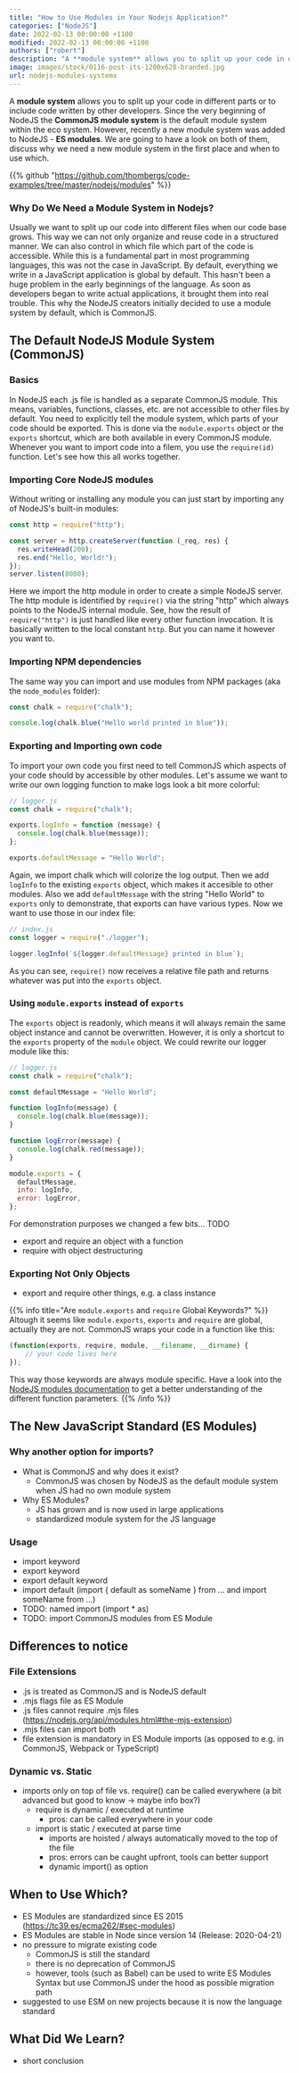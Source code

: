 ```yaml
---
title: "How to Use Modules in Your Nodejs Application?"
categories: ["NodeJS"]
date: 2022-02-13 00:00:00 +1100 
modified: 2022-02-13 00:00:00 +1100
authors: ["robert"]
description: "A **module system** allows you to split up your code in different parts or to include code written by other developers. We are going to have a look into CommonJS and ES Modules."
image: images/stock/0116-post-its-1200x628-branded.jpg
url: nodejs-modules-systems
---
```


A **module system** allows you to split up your code in different parts or to include code written by other developers. Since the very beginning of NodeJS the **CommonJS module system** is the default module system within the eco system. However, recently a new module system was added to NodeJS - **ES modules**. We are going to have a look on both of them, discuss why we need a new module system in the first place and when to use which.

{{% github "https://github.com/thombergs/code-examples/tree/master/nodejs/modules" %}}

### Why Do We Need a Module System in Nodejs?

Usually we want to split up our code into different files when our code base grows. This way we can not only organize and reuse code in a structured manner.
We can also control in which file which part of the code is accessible. While this is a fundamental part in most programming languages, this was not the case in JavaScript. By default, everything we write in a JavaScript application is global by default. This hasn't been a huge problem in the early beginnings of the language. As soon as developers began to write actual applications, it brought them into real trouble. This why the NodeJS creators initially decided to use a module system by default, which is CommonJS.

## The Default NodeJS Module System (CommonJS)

### Basics

In NodeJS each .js file is handled as a separate CommonJS module. This means, variables, functions, classes, etc. are not accessible to other files by default. You need to explicitly tell the module system, which parts of your code should be exported. This is done via the `module.exports` object or the `exports` shortcut, which are both available in every CommonJS module. Whenever you want to import code into a filem, you use the `require(id)` function. Let's see how this all works together.

### Importing Core NodeJS modules

Without writing or installing any module you can just start by importing any of NodeJS's built-in modules:   

```js
const http = require("http");

const server = http.createServer(function (_req, res) {
  res.writeHead(200);
  res.end("Hello, World!");
});
server.listen(8080);
```

Here we import the http module in order to create a simple NodeJS server. The http module is identified by `require()` via the string "http" which always points to the NodeJS internal module. See, how the result of `require("http")` is just handled like every other function invocation. It is basically written to the local constant `http`. But you can name it however you want to.

### Importing NPM dependencies

The same way you can import and use modules from NPM packages (aka the `node_modules` folder):

```js
const chalk = require("chalk");

console.log(chalk.blue("Hello world printed in blue"));
```

### Exporting and Importing own code

To import your own code you first need to tell CommonJS which aspects of your code should by accessible by other modules. Let's assume we want to write our own logging function to make logs look a bit more colorful:

```js
// logger.js
const chalk = require("chalk");

exports.logInfo = function (message) {
  console.log(chalk.blue(message));
};

exports.defaultMessage = "Hello World";
```

Again, we import chalk which will colorize the log output. Then we add `logInfo` to the existing `exports` object, which makes it accesible to other modules. Also we add `defaultMessage` with the string "Hello World" to `exports` only to demonstrate, that exports can have various types. Now we want to use those in our index file:

```js
// index.js
const logger = require("./logger");

logger.logInfo(`${logger.defaultMessage} printed in blue`);
```

As you can see, `require()` now receives a relative file path and returns whatever was put into the `exports` object.

### Using `module.exports` instead of `exports`

The `exports` object is readonly, which means it will always remain the same object instance and cannot be overwritten. However, it is only a shortcut to the `exports` property of the `module` object. We could rewrite our logger module like this:

```js
// logger.js
const chalk = require("chalk");

const defaultMessage = "Hello World";

function logInfo(message) {
  console.log(chalk.blue(message));
}

function logError(message) {
  console.log(chalk.red(message));
}

module.exports = {
  defaultMessage,
  info: logInfo,
  error: logError,
};
```

For demonstration purposes we changed a few bits... TODO




- export and require an object with a function
- require with object destructuring

### Exporting Not Only Objects
- export and require other things, e.g. a class instance


{{% info title="Are `module.exports` and `require` Global Keywords?" %}}
Altough it seems like `module.exports`, `exports` and `require` are global, actually they are not. CommonJS wraps your code in a function like this:
```js
(function(exports, require, module, __filename, __dirname) {
    // your code lives here
});
```
This way those keywords are always module specific. Have a look into the [NodeJS modules documentation](https://nodejs.org/api/modules.html) to get a better understanding of the different function parameters.
{{% /info %}}

## The New JavaScript Standard (ES Modules)

### Why another option for imports?

- What is CommonJS and why does it exist?
    - CommonJS was chosen by NodeJS as the default module system when JS had no own module system
- Why ES Modules?
    - JS has grown and is now used in large applications
    - standardized module system for the JS language

### Usage

- import keyword
- export keyword
- export default keyword
- import default (import { default as someName } from ... and import someName from ...)
- TODO: named import (import * as)
- TODO: import CommonJS modules from ES Module


## Differences to notice

### File Extensions
- .js is treated as CommonJS and is NodeJS default
- .mjs flags file as ES Module
- .js files cannot require .mjs files (https://nodejs.org/api/modules.html#the-mjs-extension)
- .mjs files can import both
- file extension is mandatory in ES Module imports (as opposed to e.g. in CommonJS, Webpack or TypeScript)

### Dynamic vs. Static
- imports only on top of file vs. require() can be called everywhere (a bit advanced but good to know -> maybe info box?)
    - require is dynamic / executed at runtime
        - pros: can be called everywhere in your code
    - import is static / executed at parse time
        - imports are hoisted / always automatically moved to the top of the file 
        - pros: errors can be caught upfront, tools can better support
        - dynamic import() as option

## When to Use Which?

- ES Modules are standardized since ES 2015 (https://tc39.es/ecma262/#sec-modules)
- ES Modules are stable in Node since version 14 (Release: 2020-04-21)
- no pressure to migrate existing code
    - CommonJS is still the standard
    - there is no deprecation of CommonJS
    - however, tools (such as Babel) can be used to write ES Modules Syntax but use CommonJS under the hood as possible migration path
- suggested to use ESM on new projects because it is now the language standard

## What Did We Learn?
- short conclusion